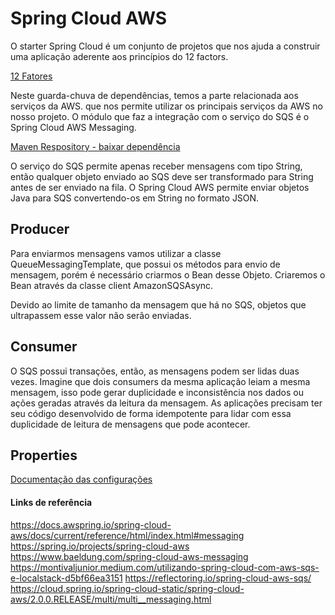 # Spring Cloud AWS

O starter Spring Cloud é um conjunto de projetos que nos ajuda a construir uma aplicação aderente aos princípios do 12 factors.

[12 Fatores](https://12factor.net/pt_br/)

Neste guarda-chuva de dependências, temos a parte relacionada aos serviços da AWS. que nos permite utilizar os principais serviços da AWS no nosso projeto.
O módulo que faz a integração com o serviço do SQS é o Spring Cloud AWS Messaging.

[Maven Respository - baixar dependência](https://mvnrepository.com/artifact/org.springframework.cloud/spring-cloud-aws-messaging)

O serviço do SQS permite apenas receber mensagens com tipo String, então qualquer objeto enviado ao SQS deve ser transformado para String antes de ser enviado na fila. 
O Spring Cloud AWS permite enviar objetos Java para SQS convertendo-os em String no formato JSON.

## Producer

Para enviarmos mensagens vamos utilizar a classe QueueMessagingTemplate, que possui os métodos para envio de mensagem, porém é necessário criarmos o Bean desse Objeto.
Criaremos o Bean através da classe client AmazonSQSAsync.

Devido ao limite de tamanho da mensagem que há no SQS, objetos que ultrapassem esse valor não serão enviadas. 

## Consumer
O SQS possui transações, então, as mensagens podem ser lidas duas vezes. Imagine que dois consumers da mesma aplicação leiam a mesma mensagem, isso pode gerar duplicidade e inconsistência nos dados ou ações geradas através da leitura da mensagem.
As aplicações precisam ter seu código desenvolvido de forma idempotente para lidar com essa duplicidade de leitura de mensagens que pode acontecer.


## Properties



[Documentação das configurações](https://docs.awspring.io/spring-cloud-aws/docs/current/reference/html/appendix.html)


#### Links de referência

https://docs.awspring.io/spring-cloud-aws/docs/current/reference/html/index.html#messaging
https://spring.io/projects/spring-cloud-aws
https://www.baeldung.com/spring-cloud-aws-messaging
https://montivaljunior.medium.com/utilizando-spring-cloud-com-aws-sqs-e-localstack-d5bf66ea3151
https://reflectoring.io/spring-cloud-aws-sqs/
https://cloud.spring.io/spring-cloud-static/spring-cloud-aws/2.0.0.RELEASE/multi/multi__messaging.html